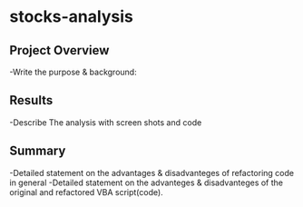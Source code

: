 # stocks-analysis
## Project Overview

-Write the purpose & background:

## Results
-Describe The analysis with screen shots and code


## Summary
-Detailed statement on the advantages & disadvanteges of refactoring code in general
-Detailed statement on the advanteges & disadvanteges of the original and refactored VBA script(code).
